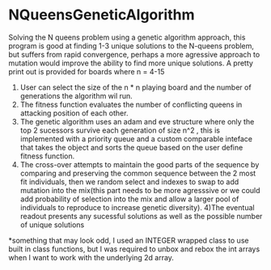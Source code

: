 # NQueensGeneticAlgorithm
 Solving the N queens problem using a genetic algorithm approach, this program is good at finding 1-3 unique solutions to the N-queens problem,  but suffers from rapid convergence, perhaps a more agressive approach to mutation would improve the ability to find more unique solutions. A pretty print out is provided for boards where n = 4-15
 
 1) User can select the size of the n * n playing board and the number of generations the algorithm wil run.
 2) The fitness function evaluates the number of conflicting queens in attacking position of each other.
 2) The genetic algorithm uses an adam and eve structure where only the top 2 sucessors survive each generation of size n^2 , this is implemented with a priority queue and a custom comparable inteface that takes the object and sorts the queue based on the user define fitness function.
 3) The cross-over attempts to maintain the good parts of the sequence by comparing and preserving the common sequence between the 2 most fit individuals, then we random select and indexes to swap to add mutation into the mix(this part needs to be more agresssive or we could add probability of selection into the mix and allow a larger pool of individuals to reproduce to increase genetic diversity).
 4)The eventual readout presents any sucessful solutions as well as the possible number of unique solutions
 
 
 
 
 *something that may look odd, I used an INTEGER wrapped class to use built in class functions, but I was required to unbox and rebox the int arrays when I want to work with the underlying 2d array.
